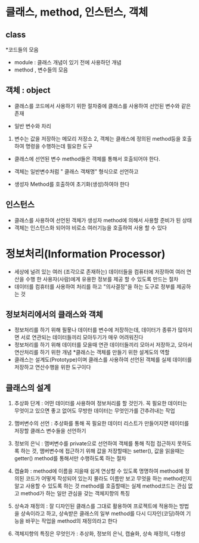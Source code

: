 # 클래스, method, 인스턴스, 객체
## class
*코드들의 모음
* module : 클래스 개념이 있기 전에 사용하던 개념
* method , 변수들의 모음

## 객체 : object
* 클래스를 코드에서 사용하기 위한 절차중에 클래스를 사용하여 선언된 변수와 같은 존재

* 일반 변수와 차리
1. 변수는 값을 저장하는 메모리 저장소
2, 객체는 클래스에 정의된 method등을 호출하여 명령을 수행하는데 필요한 도구

* 클래스에 선언된 변수 method들은 객체를 통해서 호출되어야 한다.

* 객체는 일반변수처럼 " 클래스 객채명"  형식으로 선언하고
* 생성자 Method를 호출하여 초기화(생성)하여야 한다

## 인스턴스
* 클래스를 사용하여 선언된 객체가 생성자 method에 의해서 사용할 준비가 된 상태
* 객체는 인스턴스화 되어야 비로소 여러기능을 호출하여 사용 할 수 있다

# 정보처리(Information Processor)
* 세상에 널려 있는 여러 (조각으로 존재하는) 데이터들을
컴퓨터에 저장하여 여러 연산을 수행 한 사용자(사람)에게
유용한 정보를 제공 할 수 있도록 만드는 절차
* 데이터를 컴휴터를 사용하여 처리를 하고 "의사결정"을 하는
도구로 정부를 제공하는 것

## 정보처리에서의 클래스와 객체
* 정보처리를 하기 위해 필욯나 데이터를 변수에 저장하는데,
데이터가 종류가 많아지면 서로 연관되는 데이터들끼리 모아두기가 
매우 어려워진다
* 정보처리를 하기 위해 데이터를 모을때 연관 데이터들끼리
모아서 저장하고, 모아서 연산처리를 하기 위한 개념
*클래스는 객체를 만들기 위한 설계도의 역할
* 클래스는 설계도(Prototype)이며 클래스를 사용하여 선언된
객체를 실제 데이터를 저장하고 연산수행을 위한 도구이다

## 클래스의 설계
1. 추상화 단계 : 어떤 데이터를 사용하여 정보처리를 할 것인가. 꼭 필요한
데이터는 무엇이고 있으면 좋고 없어도 무방한
데이터는 무엇인가를 간추려내는 작업

2. 맴버변수의 선언 : 추상화를 통해 꼭 필요한 데이터 리스트가 만들어지면 
테이터를 저장할 클래스 변수들을 선언하기

3. 정보의 은닉 : 맴버변수를 private으로 선언하여 객체를 통해
직접 접근하지 못하도록 하는 것, 맴버변수에 접근하기 위해 값을 저장할때는 
setter(), 값을 읽을때는 getter() method를 통해서만 수행하도록 하는 절차

4. 캡슐화 : method에 이름을 지을때 쉽게 연상할 수 있도록 명명하여 
method에 정의된 코드가 어떻게 작성되어 있는지 몰라도 이름만 보고 
무엇을 하는 method인지 알고 사용할 수 있도록 하는 것
method를 호출할때는 실제 method코드는 관심 없고 method가 하는 일만
관심을 갖는 객체지향의 특징

5. 상속과 재정의 : 잘 디자인된 클래스를 그대로 활용하여 프로젝트에
적용하는 방법을 상속이라고 하고, 상속받은 클래스의 일부 method를 
다시 디자인(코딩)하여 기능을 바꾸는 작업을 method의 재정의라고 한다

6. 객체지향의 특징은 무엇인가 : 추상화, 정보의 은닉, 캡슐화, 상속 재정의, 다형성


